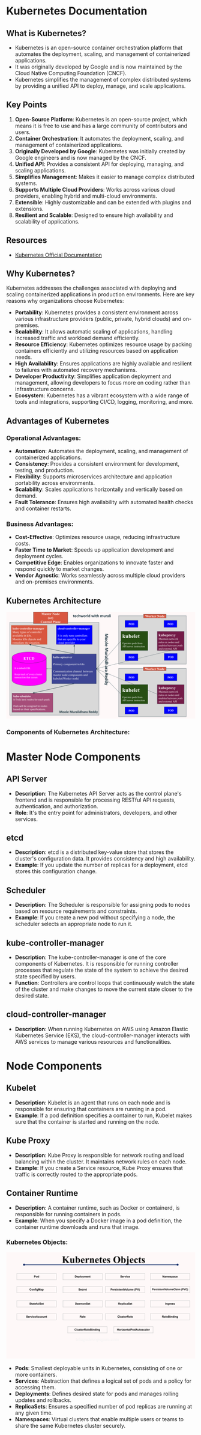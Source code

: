 # Kubernetes Documentation

## What is Kubernetes?

- Kubernetes is an open-source container orchestration platform that automates the deployment, scaling, and management of containerized applications.
- It was originally developed by Google and is now maintained by the Cloud Native Computing Foundation (CNCF).
- Kubernetes simplifies the management of complex distributed systems by providing a unified API to deploy, manage, and scale applications.


## Key Points

1. **Open-Source Platform**: Kubernetes is an open-source project, which means it is free to use and has a large community of contributors and users.
2. **Container Orchestration**: It automates the deployment, scaling, and management of containerized applications.
3. **Originally Developed by Google**: Kubernetes was initially created by Google engineers and is now managed by the CNCF.
4. **Unified API**: Provides a consistent API for deploying, managing, and scaling applications.
5. **Simplifies Management**: Makes it easier to manage complex distributed systems.
6. **Supports Multiple Cloud Providers**: Works across various cloud providers, enabling hybrid and multi-cloud environments.
7. **Extensible**: Highly customizable and can be extended with plugins and extensions.
8. **Resilient and Scalable**: Designed to ensure high availability and scalability of applications.

## Resources

- [Kubernetes Official Documentation](https://kubernetes.io/docs/)

## Why Kubernetes?

Kubernetes addresses the challenges associated with deploying and scaling containerized applications in production environments. Here are key reasons why organizations choose Kubernetes:

- **Portability**: Kubernetes provides a consistent environment across various infrastructure providers (public, private, hybrid clouds) and on-premises.
- **Scalability**: It allows automatic scaling of applications, handling increased traffic and workload demand efficiently.
- **Resource Efficiency**: Kubernetes optimizes resource usage by packing containers efficiently and utilizing resources based on application needs.
- **High Availability**: Ensures applications are highly available and resilient to failures with automated recovery mechanisms.
- **Developer Productivity**: Simplifies application deployment and management, allowing developers to focus more on coding rather than infrastructure concerns.
- **Ecosystem**: Kubernetes has a vibrant ecosystem with a wide range of tools and integrations, supporting CI/CD, logging, monitoring, and more.

## Advantages of Kubernetes

### Operational Advantages:
- **Automation**: Automates the deployment, scaling, and management of containerized applications.
- **Consistency**: Provides a consistent environment for development, testing, and production.
- **Flexibility**: Supports microservices architecture and application portability across environments.
- **Scalability**: Scales applications horizontally and vertically based on demand.
- **Fault Tolerance**: Ensures high availability with automated health checks and container restarts.

### Business Advantages:
- **Cost-Effective**: Optimizes resource usage, reducing infrastructure costs.
- **Faster Time to Market**: Speeds up application development and deployment cycles.
- **Competitive Edge**: Enables organizations to innovate faster and respond quickly to market changes.
- **Vendor Agnostic**: Works seamlessly across multiple cloud providers and on-premises environments.

## Kubernetes Architecture

![Kubernetes Architecture - Tech World with Murali - Moole Muralidhara Reddy.png](https://github.com/techworldwithmurali/kubernetes-zero-to-hero/blob/main/Day-1/images/Kubernetes%20Architecture%20-%20Tech%20World%20with%20Murali%20-%20Moole%20Muralidhara%20Reddy.png)
### Components of Kubernetes Architecture:
# Master Node Components

## API Server

- **Description**: The Kubernetes API Server acts as the control plane's frontend and is responsible for processing RESTful API requests, authentication, and authorization.
- **Role**: It's the entry point for administrators, developers, and other services.

## etcd

- **Description**: etcd is a distributed key-value store that stores the cluster's configuration data. It provides consistency and high availability.
- **Example**: If you update the number of replicas for a deployment, etcd stores this configuration change.

## Scheduler

- **Description**: The Scheduler is responsible for assigning pods to nodes based on resource requirements and constraints.
- **Example**: If you create a new pod without specifying a node, the scheduler selects an appropriate node to run it.

## kube-controller-manager

- **Description**: The kube-controller-manager is one of the core components of Kubernetes. It is responsible for running controller processes that regulate the state of the system to achieve the desired state specified by users.
- **Function**: Controllers are control loops that continuously watch the state of the cluster and make changes to move the current state closer to the desired state.

## cloud-controller-manager

- **Description**: When running Kubernetes on AWS using Amazon Elastic Kubernetes Service (EKS), the cloud-controller-manager interacts with AWS services to manage various resources and functionalities.

# Node Components

## Kubelet

- **Description**: Kubelet is an agent that runs on each node and is responsible for ensuring that containers are running in a pod.
- **Example**: If a pod definition specifies a container to run, Kubelet makes sure that the container is started and running on the node.

## Kube Proxy

- **Description**: Kube Proxy is responsible for network routing and load balancing within the cluster. It maintains network rules on each node.
- **Example**: If you create a Service resource, Kube Proxy ensures that traffic is correctly routed to the appropriate pods.

## Container Runtime

- **Description**: A container runtime, such as Docker or containerd, is responsible for running containers in pods.
- **Example**: When you specify a Docker image in a pod definition, the container runtime downloads and runs that image.

### Kubernetes Objects:
![Kubernetes Objects - Tech World with Murali - Moole Muralidhara Reddy.png](https://github.com/techworldwithmurali/kubernetes-zero-to-hero/blob/main/Day-1/images/Kubernetes%20Objects%20-%20Tech%20World%20with%20Murali%20-%20Moole%20Muralidhara%20Reddy.png)

- **Pods**: Smallest deployable units in Kubernetes, consisting of one or more containers.
- **Services**: Abstraction that defines a logical set of pods and a policy for accessing them.
- **Deployments**: Defines desired state for pods and manages rolling updates and rollbacks.
- **ReplicaSets**: Ensures a specified number of pod replicas are running at any given time.
- **Namespaces**: Virtual clusters that enable multiple users or teams to share the same Kubernetes cluster securely.
